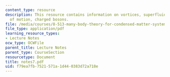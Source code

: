```yaml
---
content_type: resource
description: This resource contains information on vortices, superfluid equations
  of motion, charged bosons.
file: /media/courses/8-513-many-body-theory-for-condensed-matter-systems-fall-2004/f79ea7fb7521571a1d440383d72a718e_notes7.pdf
file_type: application/pdf
learning_resource_types:
- Lecture Notes
ocw_type: OCWFile
parent_title: Lecture Notes
parent_type: CourseSection
resourcetype: Document
title: notes7.pdf
uid: f79ea7fb-7521-571a-1d44-0383d72a718e
---
```

